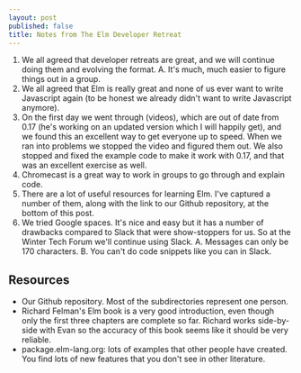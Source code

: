 ```yaml
---
layout: post
published: false
title: Notes from The Elm Developer Retreat
---
```


1. We all agreed that developer retreats are great, and we will continue doing them and evolving the format.
    A. It's much, much easier to figure things out in a group.
2. We all agreed that Elm is really great and none of us ever want to write Javascript again (to be honest we already didn't want to write Javascript anymore).
3. On the first day we went through (videos), which are out of date from 0.17 (he's working on an updated version which I will happily get), and we found this an excellent way to get everyone up to speed. When we ran into problems we stopped the video and figured them out. We also stopped and fixed the example code to make it work with 0.17, and that was an excellent exercise as well.
3. Chromecast is a great way to work in groups to go through and explain code.
4. There are a lot of useful resources for learning Elm. I've captured a number of them, along with the link to our Github repository, at the bottom of this post.
5. We tried Google spaces. It's nice and easy but it has a number of drawbacks compared to Slack that were show-stoppers for us. So at the Winter Tech Forum we'll continue using Slack.
    A. Messages can only be 170 characters.
    B. You can't do code snippets like you can in Slack.

Resources
---------

- Our Github repository. Most of the subdirectories represent one person.
- Richard Felman's Elm book is a very good introduction, even though only the first three chapters are complete so far.
  Richard works side-by-side with Evan so the accuracy of this book seems like it should be very reliable.
- package.elm-lang.org: lots of examples that other people have created. You find lots of new features
  that you don't see in other literature.
